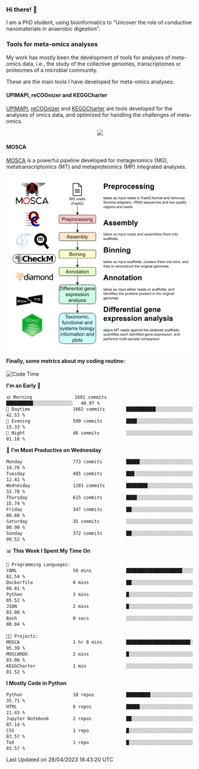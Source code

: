 ### Hi there! 👋

I am a PhD student, using bioinformatics to "Uncover the role of conductive nanomaterials in anaerobic digestion".

### Tools for meta-omics analyses

My work has mostly been the development of tools for analyses of meta-omics data, i.e., the study of the collective genomes, transcriptomes or proteomes of a microbial community.

These are the main tools I have developed for meta-omics analyses:

#### UPIMAPI, reCOGnizer and KEGGCharter

[UPIMAPI](https://github.com/iquasere/UPIMAPI), [reCOGnizer](https://github.com/iquasere/reCOGnizer) and [KEGGCharter](https://github.com/iquasere/KEGGCharter) are tools developed for the analyses of omics data, and optimized for handling the challenges of meta-omics.

<p align="center">
    <img src="assets/annotation_paper.png">
</p>

#### MOSCA

[MOSCA](https://github.com/iquasere/MOSCA) is a powerful pipeline developed for metagenomics (MG), metatranscriptomics (MT) and metaproteomics (MP) integrated analyses.

<p align="center">
    <img src="assets/mosca_workflow.png" align="center" width="700">
</p>


#### Finally, some metrics about my coding routine:

<!--START_SECTION:waka-->
![Code Time](http://img.shields.io/badge/Code%20Time-561%20hrs%2012%20mins-blue)

**I'm an Early 🐤** 

```text
🌞 Morning                1601 commits        ██████████░░░░░░░░░░░░░░░   40.97 % 
🌆 Daytime                1662 commits        ███████████░░░░░░░░░░░░░░   42.53 % 
🌃 Evening                599 commits         ████░░░░░░░░░░░░░░░░░░░░░   15.33 % 
🌙 Night                  46 commits          ░░░░░░░░░░░░░░░░░░░░░░░░░   01.18 % 
```
📅 **I'm Most Productive on Wednesday** 

```text
Monday                   773 commits         █████░░░░░░░░░░░░░░░░░░░░   19.78 % 
Tuesday                  485 commits         ███░░░░░░░░░░░░░░░░░░░░░░   12.41 % 
Wednesday                1281 commits        ████████░░░░░░░░░░░░░░░░░   32.78 % 
Thursday                 615 commits         ████░░░░░░░░░░░░░░░░░░░░░   15.74 % 
Friday                   347 commits         ██░░░░░░░░░░░░░░░░░░░░░░░   08.88 % 
Saturday                 35 commits          ░░░░░░░░░░░░░░░░░░░░░░░░░   00.90 % 
Sunday                   372 commits         ██░░░░░░░░░░░░░░░░░░░░░░░   09.52 % 
```


📊 **This Week I Spent My Time On** 

```text
💬 Programming Languages: 
YAML                     58 mins             █████████████████████░░░░   82.54 % 
Dockerfile               6 mins              ██░░░░░░░░░░░░░░░░░░░░░░░   08.81 % 
Python                   3 mins              █░░░░░░░░░░░░░░░░░░░░░░░░   05.52 % 
JSON                     2 mins              █░░░░░░░░░░░░░░░░░░░░░░░░   03.08 % 
Bash                     0 secs              ░░░░░░░░░░░░░░░░░░░░░░░░░   00.04 % 

🐱‍💻 Projects: 
MOSCA                    1 hr 8 mins         ████████████████████████░   95.39 % 
MOSCARDO                 2 mins              █░░░░░░░░░░░░░░░░░░░░░░░░   03.08 % 
KEGGCharter              1 min               ░░░░░░░░░░░░░░░░░░░░░░░░░   01.52 % 
```

**I Mostly Code in Python** 

```text
Python                   10 repos            █████████░░░░░░░░░░░░░░░░   35.71 % 
HTML                     6 repos             █████░░░░░░░░░░░░░░░░░░░░   21.43 % 
Jupyter Notebook         2 repos             ██░░░░░░░░░░░░░░░░░░░░░░░   07.14 % 
CSS                      1 repo              █░░░░░░░░░░░░░░░░░░░░░░░░   03.57 % 
TeX                      1 repo              █░░░░░░░░░░░░░░░░░░░░░░░░   03.57 % 
```




 Last Updated on 28/04/2023 18:43:20 UTC
<!--END_SECTION:waka-->
